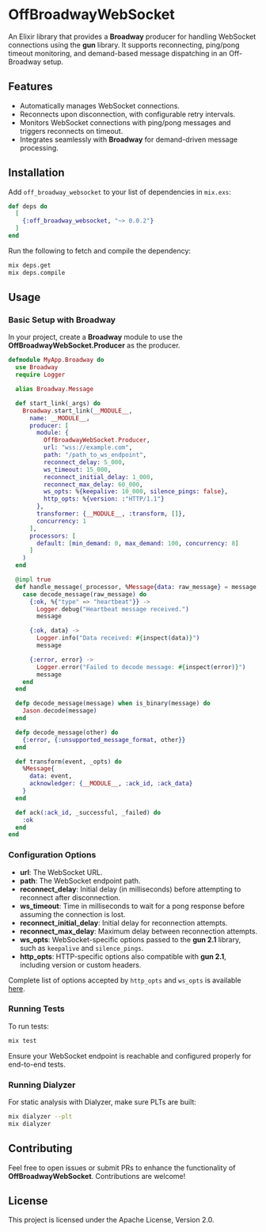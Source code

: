 # OffBroadwayWebSocket

An Elixir library that provides a **Broadway** producer for handling WebSocket connections using the **gun** library. It supports reconnecting, ping/pong timeout monitoring, and demand-based message dispatching in an Off-Broadway setup.

## Features

- Automatically manages WebSocket connections.
- Reconnects upon disconnection, with configurable retry intervals.
- Monitors WebSocket connections with ping/pong messages and triggers reconnects on timeout.
- Integrates seamlessly with **Broadway** for demand-driven message processing.

## Installation

Add `off_broadway_websocket` to your list of dependencies in `mix.exs`:

```elixir
def deps do
  [
    {:off_broadway_websocket, "~> 0.0.2"}
  ]
end
```

Run the following to fetch and compile the dependency:

```bash
mix deps.get
mix deps.compile
```

## Usage

### Basic Setup with **Broadway**

In your project, create a **Broadway** module to use the **OffBroadwayWebSocket.Producer** as the producer.

```elixir
defmodule MyApp.Broadway do
  use Broadway
  require Logger

  alias Broadway.Message

  def start_link(_args) do
    Broadway.start_link(__MODULE__,
      name: __MODULE__,
      producer: [
        module: {
          OffBroadwayWebSocket.Producer,
          url: "wss://example.com",
          path: "/path_to_ws_endpoint",
          reconnect_delay: 5_000,
          ws_timeout: 15_000,
          reconnect_initial_delay: 1_000,
          reconnect_max_delay: 60_000,
          ws_opts: %{keepalive: 10_000, silence_pings: false},
          http_opts: %{version: :"HTTP/1.1"}
        },
        transformer: {__MODULE__, :transform, []},
        concurrency: 1
      ],
      processors: [
        default: [min_demand: 0, max_demand: 100, concurrency: 8]
      ]
    )
  end

  @impl true
  def handle_message(_processor, %Message{data: raw_message} = message, _context) do
    case decode_message(raw_message) do
      {:ok, %{"type" => "heartbeat"}} ->
        Logger.debug("Heartbeat message received.")
        message

      {:ok, data} ->
        Logger.info("Data received: #{inspect(data)}")
        message

      {:error, error} ->
        Logger.error("Failed to decode message: #{inspect(error)}")
        message
    end
  end

  defp decode_message(message) when is_binary(message) do
    Jason.decode(message)
  end

  defp decode_message(other) do
    {:error, {:unsupported_message_format, other}}
  end

  def transform(event, _opts) do
    %Message{
      data: event,
      acknowledger: {__MODULE__, :ack_id, :ack_data}
    }
  end

  def ack(:ack_id, _successful, _failed) do
    :ok
  end
end
```

### Configuration Options

- **url**: The WebSocket URL.
- **path**: The WebSocket endpoint path.
- **reconnect_delay**: Initial delay (in milliseconds) before attempting to reconnect after disconnection.
- **ws_timeout**: Time in milliseconds to wait for a pong response before assuming the connection is lost.
- **reconnect_initial_delay**: Initial delay for reconnection attempts.
- **reconnect_max_delay**: Maximum delay between reconnection attempts.
- **ws_opts**: WebSocket-specific options passed to the **gun 2.1** library, such as `keepalive` and `silence_pings`.
- **http_opts**: HTTP-specific options also compatible with **gun 2.1**, including version or custom headers.

Complete list of options accepted by `http_opts` and `ws_opts` is available [here](https://ninenines.eu/docs/en/gun/2.1/manual/gun/).

### Running Tests

To run tests:

```bash
mix test
```

Ensure your WebSocket endpoint is reachable and configured properly for end-to-end tests.

### Running Dialyzer

For static analysis with Dialyzer, make sure PLTs are built:

```bash
mix dialyzer --plt
mix dialyzer
```

## Contributing

Feel free to open issues or submit PRs to enhance the functionality of **OffBroadwayWebSocket**. Contributions are welcome!

## License

This project is licensed under the Apache License, Version 2.0.
